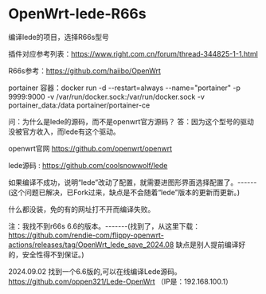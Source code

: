# OpenWrt-lede-R66s
编译lede的项目，选择R66s型号

插件对应参考列表：https://www.right.com.cn/forum/thread-344825-1-1.html

R66s参考：https://github.com/haiibo/OpenWrt

portainer 容器：docker run -d --restart=always --name="portainer" -p 9999:9000 -v /var/run/docker.sock:/var/run/docker.sock -v portainer_data:/data portainer/portainer-ce

问：为什么是lede的源码，而不是openwrt官方源码？
答：因为这个型号的驱动没被官方收入，而lede有这个驱动。

openwrt官网 https://github.com/openwrt/openwrt

lede源码 : https://github.com/coolsnowwolf/lede

如果编译不成功，说明“lede”改动了配置，就需要进图形界面选择配置了。------(这个问题已解决，已Fork过来，缺点是不会随着“lede”版本的更新而更新。)

什么都没装，免的有的网址打不开而编译失败。

注：我找不到r66s 6.6的版本。-------(找到了，从这里下载： https://github.com/rendie-com/flippy-openwrt-actions/releases/tag/OpenWrt_lede_save_2024.08 缺点是别人提前编译好的，安全性得不到保证。)

2024.09.02  找到一个6.6版的,可以在线编译Lede源码。          https://github.com/oppen321/Lede-OpenWrt  （IP是：192.168.100.1）                     
